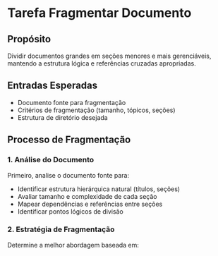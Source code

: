 <!-- Powered by JTECH™ Core -->

# Tarefa Fragmentar Documento

## Propósito

Dividir documentos grandes em seções menores e mais gerenciáveis, mantendo a estrutura lógica e referências cruzadas apropriadas.

## Entradas Esperadas

- Documento fonte para fragmentação
- Critérios de fragmentação (tamanho, tópicos, seções)
- Estrutura de diretório desejada

## Processo de Fragmentação

### 1. Análise do Documento

Primeiro, analise o documento fonte para:

- Identificar estrutura hierárquica natural (títulos, seções)
- Avaliar tamanho e complexidade de cada seção
- Mapear dependências e referências entre seções
- Identificar pontos lógicos de divisão

### 2. Estratégia de Fragmentação

Determine a melhor abordagem baseada em:
